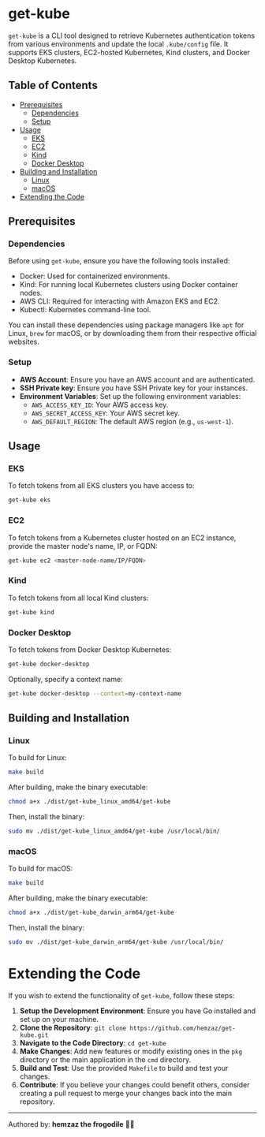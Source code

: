 # get-kube

`get-kube` is a CLI tool designed to retrieve Kubernetes authentication tokens from various environments and update the local `.kube/config` file. It supports EKS clusters, EC2-hosted Kubernetes, Kind clusters, and Docker Desktop Kubernetes.

## Table of Contents

- [Prerequisites](#prerequisites)
  - [Dependencies](#dependencies)
  - [Setup](#setup)
- [Usage](#usage)
  - [EKS](#eks)
  - [EC2](#ec2)
  - [Kind](#kind)
  - [Docker Desktop](#docker-desktop)
- [Building and Installation](#building-and-installation)
  - [Linux](#linux)
  - [macOS](#macos)
- [Extending the Code](#extending-the-code)

## Prerequisites

### Dependencies

Before using `get-kube`, ensure you have the following tools installed:

- Docker: Used for containerized environments.
- Kind: For running local Kubernetes clusters using Docker container nodes.
- AWS CLI: Required for interacting with Amazon EKS and EC2.
- Kubectl: Kubernetes command-line tool.

You can install these dependencies using package managers like `apt` for Linux, `brew` for macOS, or by downloading them from their respective official websites.

### Setup

- **AWS Account**: Ensure you have an AWS account and are authenticated.
- **SSH Private key**: Ensure you have SSH Private key for your instances.
- **Environment Variables**: Set up the following environment variables:
  - `AWS_ACCESS_KEY_ID`: Your AWS access key.
  - `AWS_SECRET_ACCESS_KEY`: Your AWS secret key.
  - `AWS_DEFAULT_REGION`: The default AWS region (e.g., `us-west-1`).

## Usage

### EKS

To fetch tokens from all EKS clusters you have access to:

```bash
get-kube eks
```

### EC2

To fetch tokens from a Kubernetes cluster hosted on an EC2 instance, provide the master node's name, IP, or FQDN:

```bash
get-kube ec2 <master-node-name/IP/FQDN>
```

### Kind

To fetch tokens from all local Kind clusters:

```bash
get-kube kind
```

### Docker Desktop

To fetch tokens from Docker Desktop Kubernetes:

```bash
get-kube docker-desktop
```

Optionally, specify a context name:

```bash
get-kube docker-desktop --context=my-context-name
```

## Building and Installation

### Linux

To build for Linux:

```bash
make build
```

After building, make the binary executable:

```bash
chmod a+x ./dist/get-kube_linux_amd64/get-kube
```

Then, install the binary:

```bash
sudo mv ./dist/get-kube_linux_amd64/get-kube /usr/local/bin/
```

### macOS

To build for macOS:

```bash
make build
```

After building, make the binary executable:

```bash
chmod a+x ./dist/get-kube_darwin_arm64/get-kube
```

Then, install the binary:

```bash
sudo mv ./dist/get-kube_darwin_arm64/get-kube /usr/local/bin/
```

# Extending the Code

If you wish to extend the functionality of `get-kube`, follow these steps:

1. **Setup the Development Environment**: Ensure you have Go installed and set up on your machine.
2. **Clone the Repository**: `git clone https://github.com/hemzaz/get-kube.git`
3. **Navigate to the Code Directory**: `cd get-kube`
4. **Make Changes**: Add new features or modify existing ones in the `pkg` directory or the main application in the `cmd` directory.
5. **Build and Test**: Use the provided `Makefile` to build and test your changes.
6. **Contribute**: If you believe your changes could benefit others, consider creating a pull request to merge your changes back into the main repository.

---

Authored by: **hemzaz the frogodile** 🐸🐊
#

